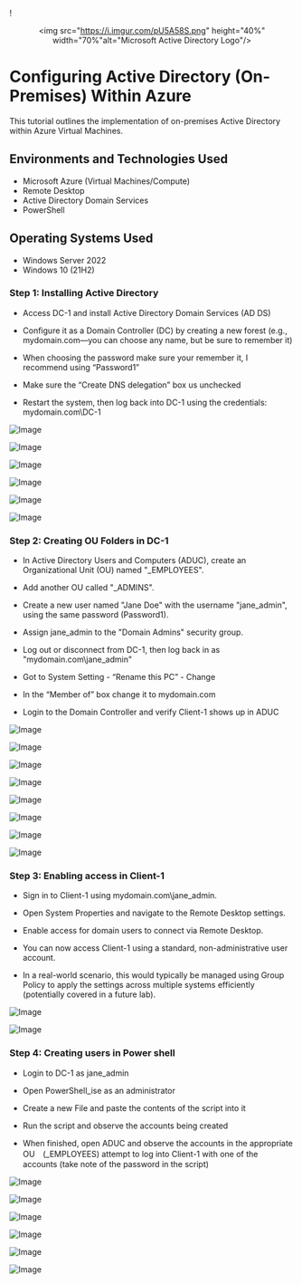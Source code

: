 !<p align="center">
<img src="https://i.imgur.com/pU5A58S.png" height="40%" width="70%"alt="Microsoft Active Directory Logo"/>
</p>

<h1>Configuring Active Directory (On-Premises) Within Azure</h1>
This tutorial outlines the implementation of on-premises Active Directory within Azure Virtual Machines.<br />

<h2>Environments and Technologies Used</h2>

- Microsoft Azure (Virtual Machines/Compute)
- Remote Desktop
- Active Directory Domain Services
- PowerShell

<h2>Operating Systems Used </h2>

- Windows Server 2022
- Windows 10 (21H2)





<h3>Step 1: Installing Active Directory</h3>

- Access DC-1 and install Active Directory Domain Services (AD DS)

- Configure it as a Domain Controller (DC) by creating a new forest (e.g., mydomain.com—you can choose any name, but be sure to remember it) 

- When  choosing the password make sure your remember it, I recommend using “Password1”

- Make sure the “Create DNS delegation” box us unchecked

- Restart the system, then log back into DC-1 using the credentials: mydomain.com\DC-1

 ![Image](https://github.com/user-attachments/assets/d283c54f-63eb-467d-ab0e-72113998a843)

![Image](https://github.com/user-attachments/assets/4f96646b-1b7b-4585-abe6-9e0cd1645cbb)

![Image](https://github.com/user-attachments/assets/1849946c-ae74-46ff-8c5f-9669c20cdfdd)

![Image](https://github.com/user-attachments/assets/4ae4bf4f-ef4a-46a1-b06a-bd4e14bb9b3a)

![Image](https://github.com/user-attachments/assets/e592e919-6815-4adc-9c39-ba45972eda07)

![Image](https://github.com/user-attachments/assets/910e3e8a-82e3-457d-9eec-efdaa9949948)





<h3>Step 2: Creating OU Folders in DC-1</h3>

- In Active Directory Users and Computers (ADUC), create an Organizational Unit (OU) named "_EMPLOYEES".

- Add another OU called "_ADMINS".

- Create a new user named "Jane Doe" with the username "jane_admin", using the same password (Password1).

- Assign jane_admin to the "Domain Admins" security group.

- Log out or disconnect from DC-1, then log back in as "mydomain.com\jane_admin"

- Got to System Setting - “Rename this PC” -  Change 
- In the  “Member of” box change it to mydomain.com

- Login to the Domain Controller and verify Client-1 shows up in ADUC

![Image](https://github.com/user-attachments/assets/7c47262a-665a-4ec4-8e17-62b2c5fa4754)

![Image](https://github.com/user-attachments/assets/d6ade182-2c06-40cc-8211-2cc37a2bb688)

![Image](https://github.com/user-attachments/assets/a2a5bcf5-0327-46c8-92d5-d66e533a2bac)

![Image](https://github.com/user-attachments/assets/87d65946-d1e6-44e3-a8dd-c36964d6cccf)

![Image](https://github.com/user-attachments/assets/94b69f60-96d6-4dca-b654-02ead2d618b8)

![Image](https://github.com/user-attachments/assets/4df41702-2a55-4043-881e-d418ab2614cb)

![Image](https://github.com/user-attachments/assets/4c060bde-a7ca-44ae-851e-497c61560dbd)

![Image](https://github.com/user-attachments/assets/9724bdd3-0d46-4fb7-9213-04dd525e6bae)





<h3>Step 3: Enabling access in Client-1</h3>

- Sign in to Client-1 using mydomain.com\jane_admin.

- Open System Properties and navigate to the Remote Desktop settings.

- Enable access for domain users to connect via Remote Desktop.

- You can now access Client-1 using a standard, non-administrative user account.

- In a real-world scenario, this would typically be managed using Group Policy to apply the settings across multiple systems efficiently (potentially covered in a future lab).


![Image](https://github.com/user-attachments/assets/52e6cff6-d361-47af-8797-96922f255875)

![Image](https://github.com/user-attachments/assets/1aba628b-3dfe-48c8-b0e1-e9cc76306f52)



<h3>Step 4: Creating users in Power shell</h3>

- Login to DC-1 as jane_admin

- Open PowerShell_ise as an administrator

- Create a new File and paste the contents of the script into it

- Run the script and observe the accounts being created

- When finished, open ADUC and observe the accounts in the appropriate OU　(_EMPLOYEES)
       attempt to log into Client-1 with one of the accounts (take note of the password in the script)



![Image](https://github.com/user-attachments/assets/ad0ebe3f-cf87-4485-96fe-9337119aa7aa)

![Image](https://github.com/user-attachments/assets/4dea7d6c-17b4-4c34-b78c-58c9b0a94095)

![Image](https://github.com/user-attachments/assets/a3874d16-9979-4fe5-a8ed-64e627b396ce)

![Image](https://github.com/user-attachments/assets/c5a35234-ce34-4f96-970a-2fdb8b8941a6)

![Image](https://github.com/user-attachments/assets/199dc402-e4d3-4820-92d8-50e88461b97c)

![Image](https://github.com/user-attachments/assets/5f7c4624-4067-4f56-925e-4a8e6a7eeedf)
